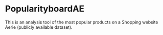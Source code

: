 # PopularityboardAE
This is an analysis tool of the most popular products on a Shopping website Aerie (publicly available dataset).
